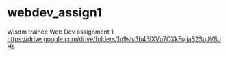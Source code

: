 # webdev_assign1
Wisdm trainee Web Dev assignment 1
https://drive.google.com/drive/folders/1n9siv3b43lXVu7OXkFujjaS2SuJV8uHs
